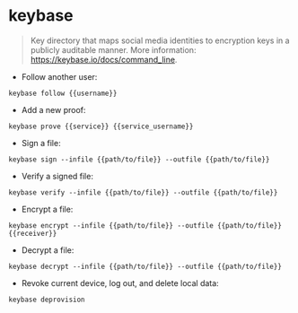 # keybase

> Key directory that maps social media identities to encryption keys in a publicly auditable manner.
> More information: <https://keybase.io/docs/command_line>.

- Follow another user:

`keybase follow {{username}}`

- Add a new proof:

`keybase prove {{service}} {{service_username}}`

- Sign a file:

`keybase sign --infile {{path/to/file}} --outfile {{path/to/file}}`

- Verify a signed file:

`keybase verify --infile {{path/to/file}} --outfile {{path/to/file}}`

- Encrypt a file:

`keybase encrypt --infile {{path/to/file}} --outfile {{path/to/file}} {{receiver}}`

- Decrypt a file:

`keybase decrypt --infile {{path/to/file}} --outfile {{path/to/file}}`

- Revoke current device, log out, and delete local data:

`keybase deprovision`
